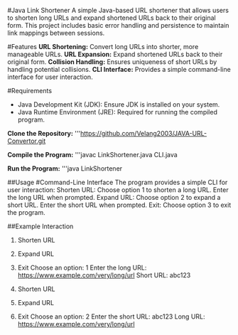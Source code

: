 #Java Link Shortener
A simple Java-based URL shortener that allows users to shorten long URLs and expand shortened URLs back to their original form. This project includes basic error handling and persistence to maintain link mappings between sessions.

#Features
**URL Shortening:** Convert long URLs into shorter, more manageable URLs.
**URL Expansion:** Expand shortened URLs back to their original form.
**Collision Handling:** Ensures uniqueness of short URLs by handling potential collisions.
**CLI Interface:** Provides a simple command-line interface for user interaction.

#Requirements
- Java Development Kit (JDK): Ensure JDK is installed on your system.
- Java Runtime Environment (JRE): Required for running the compiled program.

**Clone the Repository:**
'''https://github.com/Velang2003/JAVA-URL-Convertor.git

**Compile the Program:**
'''javac LinkShortener.java CLI.java

**Run the Program:**
'''java LinkShortener

##Usage
#Command-Line Interface
The program provides a simple CLI for user interaction:
Shorten URL:
Choose option 1 to shorten a long URL.
Enter the long URL when prompted.
Expand URL:
Choose option 2 to expand a short URL.
Enter the short URL when prompted.
Exit:
Choose option 3 to exit the program.

##Example Interaction
1. Shorten URL
2. Expand URL
3. Exit
Choose an option: 1
Enter the long URL: https://www.example.com/very/long/url
Short URL: abc123

1. Shorten URL
2. Expand URL
3. Exit
Choose an option: 2
Enter the short URL: abc123
Long URL: https://www.example.com/very/long/url

